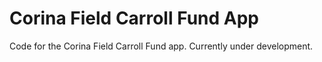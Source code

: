 # Corina Field Carroll Fund App

Code for the Corina Field Carroll Fund app. Currently under development.

